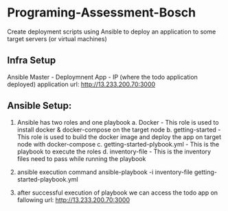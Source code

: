 # Programing-Assessment-Bosch
Create deployment scripts using Ansible to deploy an application to some target servers (or virtual machines)

Infra Setup
-----------------
Ansible Master - 
Deploymnent App -  IP (where the todo application deployed)
application url: http://13.233.200.70:3000

Ansible Setup:
----------------
1.  Ansible has two roles and one playbook
    a. Docker - This role is used to install docker & docker-compose on the target node
    b. getting-started - This role is used to build the docker image and deploy the app on target node with docker-compose
    c. getting-started-plybook.yml - This is the playbook to execute the roles
    d. inventory-file - This is the inventory files need to pass while running the playbook

2. ansible execution command
    ansible-playbook -i inventory-file getting-started-playbook.yml

3. after successful execution of playbook we can access the todo app on fallowing url: http://13.233.200.70:3000
